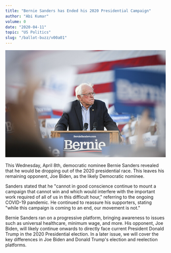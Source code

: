 ```yaml
---
title: "Bernie Sanders has Ended his 2020 Presidential Campaign"
author: "Abi Kumar"
volume: 0
date: "2020-04-11"
topic: "US Politics"
slug: "/ballot-buzz/v00a01"
---
```


![](./img/v00a01img.jpg)

This Wednesday, April 8th, democratic nominee Bernie Sanders revealed that he would be dropping out of the 2020 presidential race. This leaves his remaining opponent, Joe Biden, as the likely Democratic nominee.

Sanders stated that he "cannot in good conscience continue to mount a campaign that cannot win and which would interfere with the important work required of all of us in this difficult hour," referring to the ongoing COVID-19 pandemic. He continued to reassure his supporters, stating "while this campaign is coming to an end, our movement is not."

Bernie Sanders ran on a progressive platform, bringing awareness to issues such as universal healthcare, minimum wage, and more. His opponent, Joe Biden, will likely continue onwards to directly face current President Donald Trump in the 2020 Presidential election. In a later issue, we will cover the key differences in Joe Biden and Donald Trump's election and reelection platforms.